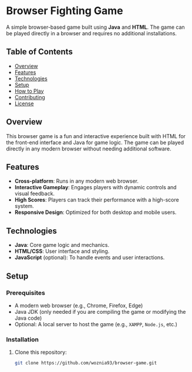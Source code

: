 # Browser Fighting Game

A simple browser-based game built using **Java** and **HTML**. The game can be played directly in a browser and requires no additional installations.

## Table of Contents

- [Overview](#overview)
- [Features](#features)
- [Technologies](#technologies)
- [Setup](#setup)
- [How to Play](#how-to-play)
- [Contributing](#contributing)
- [License](#license)

## Overview

This browser game is a fun and interactive experience built with HTML for the front-end interface and Java for game logic. The game can be played directly in any modern browser without needing additional software.

## Features

- **Cross-platform**: Runs in any modern web browser.
- **Interactive Gameplay**: Engages players with dynamic controls and visual feedback.
- **High Scores**: Players can track their performance with a high-score system.
- **Responsive Design**: Optimized for both desktop and mobile users.

## Technologies

- **Java**: Core game logic and mechanics.
- **HTML/CSS**: User interface and styling.
- **JavaScript** (optional): To handle events and user interactions.

## Setup

### Prerequisites

- A modern web browser (e.g., Chrome, Firefox, Edge)
- Java JDK (only needed if you are compiling the game or modifying the Java code)
- Optional: A local server to host the game (e.g., `XAMPP`, `Node.js`, etc.)

### Installation

1. Clone this repository:

   ```bash
   git clone https://github.com/woznia93/browser-game.git
